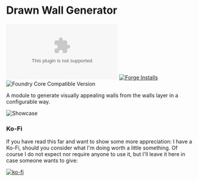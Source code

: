 # Drawn Wall Generator

![Latest Release Download Count](https://img.shields.io/github/downloads/kid2407/DrawnWallGenerator/latest/module.zip?color=2b82fc&label=DOWNLOADS&style=for-the-badge) [![Forge Installs](https://img.shields.io/badge/dynamic/json?label=Forge%20Installs&query=package.installs&suffix=%25&url=https%3A%2F%2Fforge-vtt.com%2Fapi%2Fbazaar%2Fpackage%2Fdrawn-wall-generator&colorB=03ff1c&style=for-the-badge)](https://forge-vtt.com/bazaar#package=showwalls) ![Foundry Core Compatible Version](https://img.shields.io/badge/dynamic/json.svg?url=https%3A%2F%2Fraw.githubusercontent.com%2Fkid2407%2FDrawnWallGenerator%2Fmain%2Fmodule.json&label=Foundry%20Version&query=$.compatibleCoreVersion&colorB=orange&style=for-the-badge)

A module to generate visually appealing walls from the walls layer in a configurable way.

![Showcase](https://github.com/kid2407/Show-Walls-Everywhere/raw/main/wiki/showcase.gif)

### Ko-Fi

If you have read this far and want to show some more appreciation: I have a Ko-Fi, should you consider what I'm doing worth a little something. Of course I do not expect nor require anyone to use it, but I'll leave it here in case someone wants to give:

[![ko-fi](https://ko-fi.com/img/githubbutton_sm.svg)](https://ko-fi.com/H2H7ALZTI)
